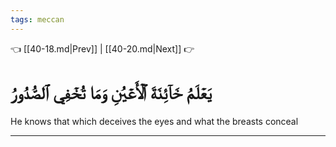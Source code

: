 ```yaml
---
tags: meccan
---
```


👈 [[40-18.md|Prev]] | [[40-20.md|Next]] 👉

# يَعۡلَمُ خَآئِنَةَ ٱلۡأَعۡيُنِ وَمَا تُخۡفِي ٱلصُّدُورُ

He knows that which deceives the eyes and what the breasts conceal

---

